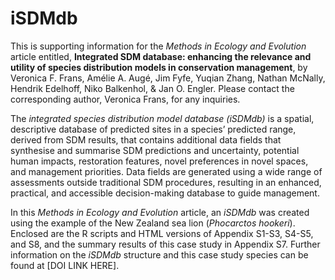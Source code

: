 # iSDMdb
This is supporting information for the *Methods in Ecology and Evolution* article entitled, **Integrated SDM database: enhancing the relevance and utility of species distribution models in conservation management**, by Veronica F. Frans, Amélie A. Augé, Jim Fyfe, Yuqian Zhang, Nathan McNally, Hendrik Edelhoff, Niko Balkenhol, & Jan O. Engler. Please contact the corresponding author, Veronica Frans, for any inquiries.

The *integrated species distribution model database (iSDMdb)* is a spatial, descriptive database of predicted sites in a species’ predicted range, derived from SDM results, that contains additional data fields that synthesise and summarise SDM predictions and uncertainty, potential human impacts, restoration features, novel preferences in novel spaces, and management priorities. Data fields are generated using a wide range of assessments outside traditional SDM procedures, resulting in an enhanced, practical, and accessible decision-making database to guide management.

In this *Methods in Ecology and Evolution* article, an *iSDMdb* was created using the example of the New Zealand sea lion (*Phocarctos hookeri*). Enclosed are the R scripts and HTML versions of Appendix S1-S3, S4-S5, and S8, and the summary results of this case study in Appendix S7. Further information on the *iSDMdb* structure and this case study species can be found at [DOI LINK HERE].
